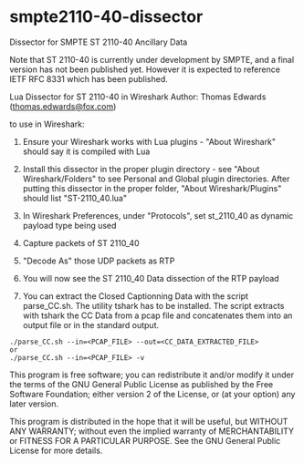 # smpte2110-40-dissector
Dissector for SMPTE ST 2110-40 Ancillary Data

Note that ST 2110-40 is currently under development by SMPTE, and a final version has not been published yet.  However it is expected to reference IETF RFC 8331 which has been published.

Lua Dissector for ST 2110-40 in Wireshark
Author: Thomas Edwards (thomas.edwards@fox.com)

to use in Wireshark:

1) Ensure your Wireshark works with Lua plugins - "About Wireshark" should say it is compiled with Lua

2) Install this dissector in the proper plugin directory - see "About Wireshark/Folders" to see Personal
    and Global plugin directories.  After putting this dissector in the proper folder, "About Wireshark/Plugins"
    should list "ST-2110_40.lua"

3) In Wireshark Preferences, under "Protocols", set st_2110_40 as dynamic payload type being used

4) Capture packets of ST 2110_40

5) "Decode As" those UDP packets as RTP

6) You will now see the ST 2110_40 Data dissection of the RTP payload

7) You can extract the Closed Captionning Data with the script parse_CC.sh.
The utility tshark has to be installed.
The script extracts with tshark the CC Data from a pcap file and concatenates
them into an output file or in the standard output.

```
./parse_CC.sh --in=<PCAP_FILE> --out=<CC_DATA_EXTRACTED_FILE>
or
./parse_CC.sh --in=<PCAP_FILE> -v
```

This program is free software; you can redistribute it and/or
modify it under the terms of the GNU General Public License
as published by the Free Software Foundation; either version 2
of the License, or (at your option) any later version.

This program is distributed in the hope that it will be useful,
but WITHOUT ANY WARRANTY; without even the implied warranty of
MERCHANTABILITY or FITNESS FOR A PARTICULAR PURPOSE.  See the
GNU General Public License for more details.
